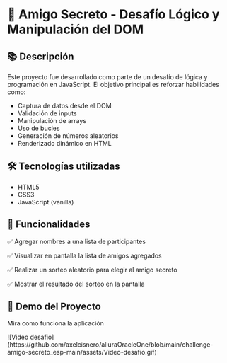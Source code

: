 <h1>🎯 Amigo Secreto - Desafío Lógico y Manipulación del DOM </h1>

<h2>📚 Descripción</h2>

<p>Este proyecto fue desarrollado como parte de un desafío de lógica y programación en JavaScript.
El objetivo principal es reforzar habilidades como:</p>

<ul>
  <li>Captura de datos desde el DOM</li>
  <li>Validación de inputs</li>
  <li>Manipulación de arrays</li>
  <li>Uso de bucles</li>
  <li>Generación de números aleatorios</li>
  <li>Renderizado dinámico en HTML</li>
</ul>

<h2>🛠️ Tecnologías utilizadas</h2>

<ul>
  <li>HTML5</li>
  <li>CSS3</li>
  <li>JavaScript (vanilla)</li>
</ul>

<h2>🚀 Funcionalidades</h2>

<p>✅ Agregar nombres a una lista de participantes</p>
<p>✅ Visualizar en pantalla la lista de amigos agregados</p>
<p>✅ Realizar un sorteo aleatorio para elegir al amigo secreto</p>
<p>✅ Mostrar el resultado del sorteo en la pantalla</p>

<h2>📸 Demo del Proyecto</h2>
<p>Mira como funciona la aplicación</p>
![Video desafio](https://github.com/axelcisnero/alluraOracleOne/blob/main/challenge-amigo-secreto_esp-main/assets/Video-desafio.gif)
